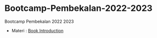 # Bootcamp-Pembekalan-2022-2023
Bootcamp Pembekalan 2022 2023

<ul>
  <li>Materi : <a href="https://oxigensttbandung.gitbook.io/bootcamp-oxigen/
">Book Introduction</a></li>
</ul>
